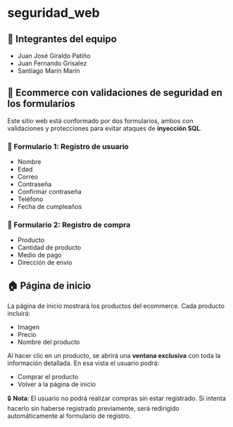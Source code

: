 # seguridad_web

## 👥 Integrantes del equipo

- Juan José Giraldo Patiño
- Juan Fernando Grisalez
- Santiago Marín Marín

## 🛒 Ecommerce con validaciones de seguridad en los formularios

Este sitio web está conformado por dos formularios, ambos con validaciones y protecciones para evitar ataques de **inyección SQL**.

### 📄 Formulario 1: Registro de usuario

- Nombre
- Edad
- Correo
- Contraseña
- Confirmar contraseña
- Teléfono
- Fecha de cumpleaños

### 📄 Formulario 2: Registro de compra

- Producto
- Cantidad de producto
- Medio de pago
- Dirección de envío

## 🏠 Página de inicio

La página de inicio mostrará los productos del ecommerce. Cada producto incluirá:

- Imagen
- Precio
- Nombre del producto

Al hacer clic en un producto, se abrirá una **ventana exclusiva** con toda la información detallada. En esa vista el usuario podrá:

- Comprar el producto
- Volver a la página de inicio

🔒 **Nota**: El usuario no podrá realizar compras sin estar registrado. Si intenta hacerlo sin haberse registrado previamente, será redirigido automáticamente al formulario de registro.
